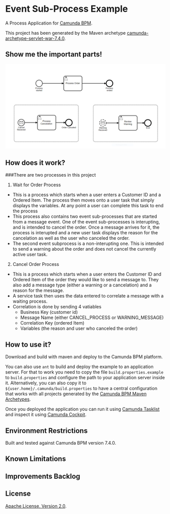 # Event Sub-Process Example
A Process Application for [Camunda BPM](http://docs.camunda.org).

This project has been generated by the Maven archetype
[camunda-archetype-servlet-war-7.4.0](http://docs.camunda.org/latest/guides/user-guide/#process-applications-maven-project-templates-archetypes).

## Show me the important parts!
![BPMN Process](src/main/resources/event-subprocess-example.PNG)

## How does it work?

###There are two processes in this project
 

1. Wait for Order Process
  * This is a process which starts when a user enters a Customer ID and a Ordered Item. The process then moves onto a user task that simply displays the variables. At any point a user can complete this task to end the process
  * This process also contains two event sub-processes that are started from a message event. One of the event sub-processes is interupting, and is intended to cancel the order. Once a message arrives for it, the process is interupted and a new user task displays the reason for the cancelation as well as the user who canceled the order.
  * The second event subprocess is a non-interupting one. This is intended to send a warning about the order and does not cancel the currently active user task. 

2. Cancel Order Process
  * This is a process which starts when a user enters the Customer ID and Ordered Item of the order they would like to send a message to. They also add a message type (either a warning or a cancelation) and a reason for the message.
  * A service task then uses the data entered to correlate a message with a waiting process. 
  * Correlation is done by sending 4 vatiables 
    * Business Key (customer id)
    * Message Name (either CANCEL_PROCESS or WARNING_MESSAGE)
    * Correlation Key (ordered Item)
    * Variables (the reason and user who canceled the order)

## How to use it?
Download and build with maven and deploy to the Camunda BPM platform. 

You can also use `ant` to build and deploy the example to an application server.
For that to work you need to copy the file `build.properties.example` to `build.properties`
and configure the path to your application server inside it.
Alternatively, you can also copy it to `${user.home}/.camunda/build.properties`
to have a central configuration that works with all projects generated by the
[Camunda BPM Maven Archetypes](http://docs.camunda.org/latest/guides/user-guide/#process-applications-maven-project-templates-archetypes).

Once you deployed the application you can run it using
[Camunda Tasklist](http://docs.camunda.org/latest/guides/user-guide/#tasklist)
and inspect it using
[Camunda Cockpit](http://docs.camunda.org/latest/guides/user-guide/#cockpit).

## Environment Restrictions
Built and tested against Camunda BPM version 7.4.0.

## Known Limitations

## Improvements Backlog

## License
[Apache License, Version 2.0](http://www.apache.org/licenses/LICENSE-2.0).

<!-- HTML snippet for index page
  <tr>
    <td><img src="snippets/event-subprocess-example/src/main/resources/process.png" width="100"></td>
    <td><a href="snippets/event-subprocess-example">Camunda BPM Process Application</a></td>
    <td>A Process Application for [Camunda BPM](http://docs.camunda.org).</td>
  </tr>
-->
